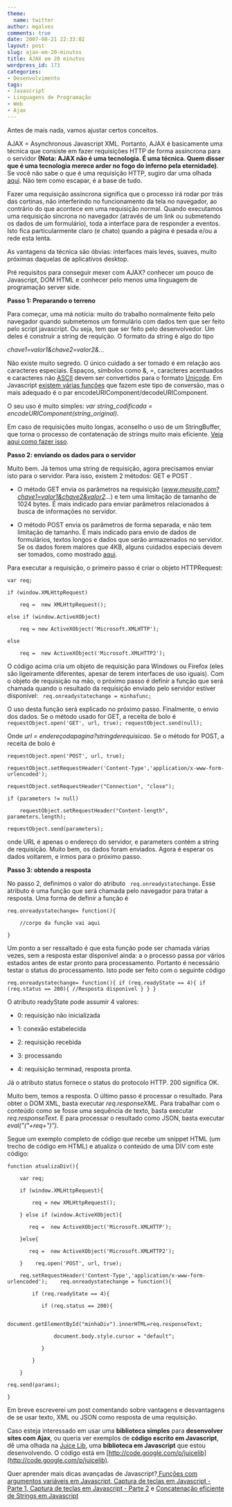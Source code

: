 ```yaml
---
theme:
  name: twitter
author: mgalves
comments: true
date: 2007-08-21 22:33:02
layout: post
slug: ajax-em-20-minutos
title: AJAX em 20 minutos
wordpress_id: 173
categories:
- Desenvolvimento
tags:
- Javascript
- Linguagens de Programação
- Web
- Ajax
---
```


Antes de mais nada, vamos ajustar certos conceitos.

AJAX = Asynchronous Javascript XML.  Portanto, AJAX é basicamente uma técnica que consiste em fazer requisições HTTP de forma assíncrona para o servidor **(Nota: AJAX não é uma tecnologia. É uma técnica. Quem disser que é uma tecnologia merece arder no fogo do inferno pela eternidade)**. Se você não sabe o que é uma requisição HTTP, sugiro dar uma olhada [aqui](http://pt.wikipedia.org/wiki/HTTP). Não tem como escapar, é a base de tudo.

Fazer uma requisição  assíncrona significa que o processo irá rodar por trás das cortinas, não interferindo no funcionamento da tela no navegador, ao contrário do que acontece em uma requisição normal. Quando executamos uma requisição síncrona no navegador (através de um link ou submetendo os dados de um formulário), toda a interface para de responder a eventos. Isto fica particularmente claro (e chato) quando a página é pesada e/ou a rede esta lenta.


As vantagens da técnica são óbvias: interfaces mais leves, suaves, muito próximas daquelas de aplicativos desktop.


Pré requisitos para conseguir mexer com AJAX? conhecer um pouco de Javascript, DOM HTML e conhecer pelo menos uma linguagem de programação server side.

**Passo 1: Preparando o terreno**

Para começar, uma má notícia: muito do trabalho normalmente feito pelo navegador quando submetemos um formulário com dados tem que ser feito pelo script javascript. Ou seja, tem que ser feito pelo desenvolvedor. Um deles é construir a string de requição. O formato da string é algo do tipo


_chave1=valor1&chave2=valor2&..._




Não existe muito segredo. O único cuidado a ser tomado é em relação aos caracteres especiais. Espaços, símbolos como &, =,  caracteres acentuados e caracteres não [ASCII](http://pt.wikipedia.org/wiki/ASCII) devem ser convertidos para o formato [Unicode](http://pt.wikipedia.org/wiki/UNICODE).  Em Javascript [existem várias funções](http://xkr.us/articles/javascript/encode-compare/) que fazem este tipo de conversão, mas o mais adequado é o par encodeURIComponent/decodeURIComponent.




O seu uso é muito simples: _var string_codificada = encodeURIComponent(string_original)_.




Em caso de requisições muito longas, aconselho o uso de um StringBuffer, que torna o processo de contatenação de strings muito mais eficiente. [Veja aqui como fazer isso](http://log4dev.com/2006/04/06/stringbuffer-em-javascript/).




**Passo 2: enviando os dados para o servidor**


Muito bem. Já temos uma string de requisição, agora precisamos enviar isto para o servidor. Para isso, existem 2 métodos: GET e POST .



	
  * O método GET envia os parâmetros na requisição  (_www.meusite.com?chave1=valor1&chave2&valor2..._) e tem uma limitação de tamanho de 1024 bytes. É mais indicado para enviar parâmetros relacionados á busca de informações no servidor.

	
  * O método POST envia os parâmetros de forma separada, e não tem limitação de tamanho. É mais indicado para envio de dados de formulários, textos longos e dados que serão armazenados no servidor. Se os dados forem maiores que 4KB, alguns cuidados especiais devem ser tomados, como mostrado [aqui](http://log4dev.com/2006/04/04/envio-de-grandes-conjuntos-de-dados-com-ajax/).


Para executar a requisição, o primeiro passo é criar o objeto HTTPRequest:

    
    
    var req;
    
    if (window.XMLHttpRequest)
    
        req =  new XMLHttpRequest();
    
    else if (window.ActiveXObject)
    
        req = new ActiveXObject('Microsoft.XMLHTTP');
    
    else
    
        req =  new ActiveXObject('Microsoft.XMLHTTP2');


O código acima cria um objeto de requisição para Windows ou Firefox (eles são ligeiramente diferentes, apesar de terem interfaces de uso iguais). Com o objeto de requisição na mão, o próximo passo é definir a função que será chamada quando o resultado da requisição enviado pelo servidor estiver disponível:
`
req.onreadystatechange = minhafunc;`

O uso desta função será explicado no próximo passo. Finalmente, o envio dos dados. Se o método usado for GET, a receita de bolo é
`
requestObject.open('GET', url, true);
requestObject.send(null);
`

Onde _url = endereçodapagina?stringderequisicao_. Se o método for POST, a receita de bolo é

    
    
    requestObject.open('POST', url, true);
    
    requestObject.setRequestHeader('Content-Type','application/x-www-form-urlencoded');
    
    requestObject.setRequestHeader("Connection", "close");
    
    if (parameters != null)
    
        requestObject.setRequestHeader("Content-length", parameters.length);
    
    requestObject.send(parameters);


onde URL é apenas o endereço do servidor, e parameters contém a string de requisição. Muito bem, os dados foram enviados. Agora é esperar os dados voltarem, e irmos para o próximo passo.

**Passo 3: obtendo a resposta**

No passo 2, definimos o valor do atributo ` req.onreadystatechange`. Esse atributo é uma função que será chamada pelo navegador para tratar a resposta. Uma forma de definir a função é

    
    req.onreadystatechange= function(){
    
        //corpo da função vai aqui
    
    }


Um ponto a ser ressaltado é que esta função pode ser chamada várias vezes, sem a resposta estar disponível ainda: a o processo passa por vários estados antes de estar pronto para processamento. Portanto é necessário testar o status do processamento. Isto pode ser feito com o seguinte código

`req.onreadystatechange= function(){
if (req.readyState == 4){
if (req.status == 200){
//Resposta disponivel
}
}
}
`

O atributo readyState pode assumir 4 valores:



	
  * 0: requisição não inicializada

	
  * 1: conexão estabelecida

	
  * 2: requisição recebida

	
  * 3: processando

	
  * 4: requisição terminad, resposta pronta.


Já o atributo status fornece o status do protocolo HTTP. 200 significa OK.

Muito bem, temos a resposta. O último passo é processar o resultado. Para obter o DOM XML,  basta executar _req.responseXML_. Para trabalhar com o conteúdo como se fosse uma sequência de texto, basta executar _req.responseText_. E para processar o resultado como JSON, basta executar  _eval("("+req+")")_.

Segue um exemplo completo de código que recebe um snippet HTML (um trecho de código em HTML) e atualiza o conteúdo de uma DIV com este código:

    
    function atualizaDiv(){
    
        var req;
    
        if (window.XMLHttpRequest){
    
            req = new XMLHttpRequest();
    
        } else if (window.ActiveXObject){
    
           req =  new ActiveXObject('Microsoft.XMLHTTP');
    
        }else{
    
           req =  new ActiveXObject('Microsoft.XMLHTTP2');
    
        }    req.open('POST', url, true);
    
        req.setRequestHeader('Content-Type','application/x-www-form-urlencoded');    req.onreadystatechange = function(){
    
            if (req.readyState == 4){
    
               if (req.status == 200){
    
                   document.getElementById("minhaDiv").innerHTML=req.responseText;
    
                   document.body.style.cursor = "default";
    
               }
    
            }
    
        }
    
    req.send(params);
    
    }


Em breve escreverei um post comentando sobre vantagens e desvantagens de se usar texto, XML ou JSON como resposta de uma requisição.

Caso esteja interessado em usar uma **biblioteca simples** para **desenvolver sites com Ajax**, ou queria ver exemplos de **código escrito em Javascript**, dê uma olhada na [Juice Lib](http://code.google.com/p/juicelib), uma **biblioteca em Javascript** que estou desenvolvendo. O código está em [http://code.google.com/p/juicelib](http://code.google.com/p/juicelib).

Quer aprender mais dicas avançadas de Javascript?[ Funções com argumentos variáveis em Javascript](http://log4dev.com/2007/10/13/funcoes-com-argumentos-variaveis-em-javascript/),[ Captura de teclas em Javascript - Parte 1](http://log4dev.com/2006/04/19/captura-de-teclas-em-javascript-parte-1/),[ Captura de teclas em Javascript - Parte 2](http://log4dev.com/2006/05/15/captura-de-teclas-em-javascript-parte-2-2/) e [Concatenação eficiente de Strings em Javascript](http://log4dev.com/2006/04/06/stringbuffer-em-javascript/)
